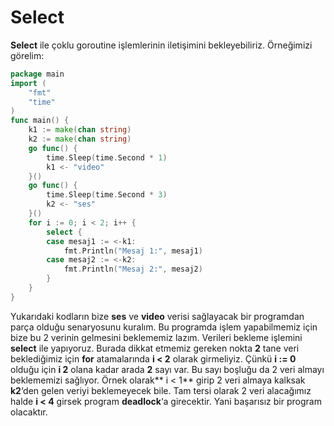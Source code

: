 # Select

**Select** ile çoklu goroutine işlemlerinin iletişimini bekleyebiliriz. Örneğimizi görelim:

```go
package main
import (
	"fmt"
	"time"
)
func main() {
	k1 := make(chan string)
	k2 := make(chan string)
	go func() {
		time.Sleep(time.Second * 1)
		k1 <- "video"
	}()
	go func() {
		time.Sleep(time.Second * 3)
		k2 <- "ses"
	}()
	for i := 0; i < 2; i++ {
		select {
		case mesaj1 := <-k1:
			fmt.Println("Mesaj 1:", mesaj1)
		case mesaj2 := <-k2:
			fmt.Println("Mesaj 2:", mesaj2)
		}
	}
}
```

Yukarıdaki kodların bize **ses** ve **video** verisi sağlayacak bir programdan parça olduğu senaryosunu kuralım. Bu programda işlem yapabilmemiz için bize bu 2 verinin gelmesini beklememiz lazım. Verileri bekleme işlemini **select** ile yapıyoruz. Burada dikkat etmemiz gereken nokta **2** tane veri beklediğimiz için  **for** atamalarında **i < 2** olarak girmeliyiz. Çünkü **i := 0** olduğu için **i 2** olana kadar arada **2** sayı var. Bu sayı boşluğu da 2 veri almayı beklememizi sağlıyor. Örnek olarak** i < 1** girip 2 veri almaya kalksak **k2**‘den gelen veriyi beklemeyecek bile. Tam tersi olarak 2 veri alacağımız halde **i < 4** girsek program **deadlock**‘a girecektir. Yani başarısız bir program olacaktır.

